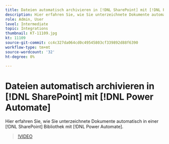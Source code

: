 ```yaml
---
title: Dateien automatisch archivieren in [!DNL SharePoint] mit [!DNL Power Automate]
description: Hier erfahren Sie, wie Sie unterzeichnete Dokumente automatisch in einer [!DNL SharePoint] Bibliothek mit [!DNL Power Automate]
role: Admin, User
level: Intermediate
topic: Integrations
thumbnail: KT-11109.jpg
kt: 11109
source-git-commit: cc4c327da064cd0c49545803cf339892d88f6390
workflow-type: tm+mt
source-wordcount: '32'
ht-degree: 0%

---
```


# Dateien automatisch archivieren in [!DNL SharePoint] mit [!DNL Power Automate]

Hier erfahren Sie, wie Sie unterzeichnete Dokumente automatisch in einer [!DNL SharePoint] Bibliothek mit [!DNL Power Automate].

>[!VIDEO](https://video.tv.adobe.com/v/3409121?hidetitle=true)